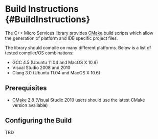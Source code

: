 Build Instructions    {#BuildInstructions}
==================

The C++ Micro Services library provides [CMake][cmake] build scripts which allow the generation of
platform and IDE specific project files.

The library should compile on many different platforms. Below is a list of tested compiler/OS combinations:

  - GCC 4.5 (Ubuntu 11.04 and MacOS X 10.6)
  - Visual Studio 2008 and 2010
  - Clang 3.0 (Ubuntu 11.04 and MacOS X 10.6)


Prerequisites
-------------

- [CMake][cmake] 2.8 (Visual Studio 2010 users should use the latest CMake version available)


Configuring the Build
---------------------

TBD

[cmake]: http://www.cmake.org
